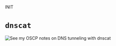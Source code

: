 INIT
# `dnscat`

![See my OSCP notes on DNS tunneling with `dnscat`](../../../../OSCP/tunneling/dnscat.md#Using%20`dnscat`)
